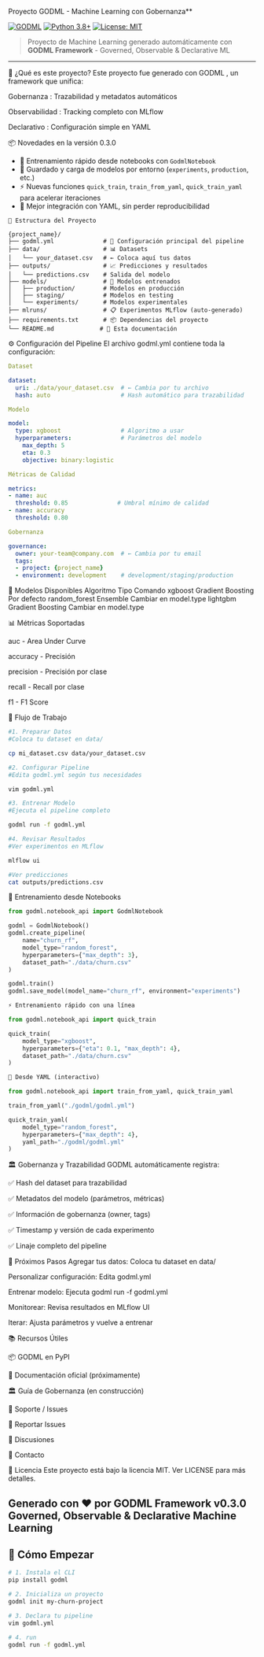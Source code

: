 Proyecto GODML - Machine Learning con Gobernanza**

[![GODML](https://img.shields.io/badge/Powered%20by-GODML-blue.svg)](https://pypi.org/project/godml/)
[![Python 3.8+](https://img.shields.io/badge/python-3.8+-blue.svg)](https://www.python.org/downloads/)
[![License: MIT](https://img.shields.io/badge/License-MIT-yellow.svg)](https://opensource.org/licenses/MIT)

> Proyecto de Machine Learning generado automáticamente con **GODML Framework** - Governed, Observable & Declarative ML

---
            
🎯 ¿Qué es este proyecto?
Este proyecto fue generado con GODML , un framework que unifica:

Gobernanza : Trazabilidad y metadatos automáticos

Observabilidad : Tracking completo con MLflow

Declarativo : Configuración simple en YAML


📦 Novedades en la versión 0.3.0

- 🧪 Entrenamiento rápido desde notebooks con `GodmlNotebook`
- 💾 Guardado y carga de modelos por entorno (`experiments`, `production`, etc.)
- ⚡ Nuevas funciones `quick_train`, `train_from_yaml`, `quick_train_yaml` para acelerar iteraciones
- 📄 Mejor integración con YAML, sin perder reproducibilidad

```text
📁 Estructura del Proyecto
                
{project_name}/
├── godml.yml              # 🎯 Configuración principal del pipeline
├── data/                  # 📊 Datasets
│   └── your_dataset.csv   # ← Coloca aquí tus datos
├── outputs/               # 📈 Predicciones y resultados
│   └── predictions.csv    # Salida del modelo
├── models/                # 🤖 Modelos entrenados
│   ├── production/        # Modelos en producción
│   ├── staging/           # Modelos en testing
│   └── experiments/       # Modelos experimentales
├── mlruns/                # 📋 Experimentos MLflow (auto-generado)
├── requirements.txt       # 📦 Dependencias del proyecto
└── README.md             # 📖 Esta documentación
```

⚙️ Configuración del Pipeline
El archivo godml.yml contiene toda la configuración:
```yaml title="godml.yml (mínimo viable)"
Dataset

dataset:
  uri: ./data/your_dataset.csv  # ← Cambia por tu archivo
  hash: auto                    # Hash automático para trazabilidad

Modelo

model:
  type: xgboost                 # Algoritmo a usar
  hyperparameters:              # Parámetros del modelo
    max_depth: 5
    eta: 0.3
    objective: binary:logistic

Métricas de Calidad

metrics:
- name: auc
  threshold: 0.85              # Umbral mínimo de calidad
- name: accuracy
  threshold: 0.80

Gobernanza

governance:
  owner: your-team@company.com  # ← Cambia por tu email
  tags:
  - project: {project_name}
  - environment: development    # development/staging/production
```
🔧 Modelos Disponibles
Algoritmo	Tipo	Comando
xgboost	Gradient Boosting	Por defecto
random_forest	Ensemble	Cambiar en model.type
lightgbm	Gradient Boosting	Cambiar en model.type

📊 Métricas Soportadas

auc - Area Under Curve

accuracy - Precisión

precision - Precisión por clase

recall - Recall por clase

f1 - F1 Score

🎯 Flujo de Trabajo

```bash
#1. Preparar Datos
#Coloca tu dataset en data/

cp mi_dataset.csv data/your_dataset.csv

#2. Configurar Pipeline
#Edita godml.yml según tus necesidades

vim godml.yml

#3. Entrenar Modelo
#Ejecuta el pipeline completo

godml run -f godml.yml

#4. Revisar Resultados
#Ver experimentos en MLflow

mlflow ui

#Ver predicciones
cat outputs/predictions.csv
```

🧪 Entrenamiento desde Notebooks

```python
from godml.notebook_api import GodmlNotebook

godml = GodmlNotebook()
godml.create_pipeline(
    name="churn_rf",
    model_type="random_forest",
    hyperparameters={"max_depth": 3},
    dataset_path="./data/churn.csv"
)

godml.train()
godml.save_model(model_name="churn_rf", environment="experiments")

⚡ Entrenamiento rápido con una línea

from godml.notebook_api import quick_train

quick_train(
    model_type="xgboost",
    hyperparameters={"eta": 0.1, "max_depth": 4},
    dataset_path="./data/churn.csv"
)

🔁 Desde YAML (interactivo)

from godml.notebook_api import train_from_yaml, quick_train_yaml

train_from_yaml("./godml/godml.yml")

quick_train_yaml(
    model_type="random_forest",
    hyperparameters={"max_depth": 4},
    yaml_path="./godml/godml.yml"
)
```

🏛️ Gobernanza y Trazabilidad
GODML automáticamente registra:

✅ Hash del dataset para trazabilidad

✅ Metadatos del modelo (parámetros, métricas)

✅ Información de gobernanza (owner, tags)

✅ Timestamp y versión de cada experimento

✅ Linaje completo del pipeline

🚀 Próximos Pasos
Agregar tus datos: Coloca tu dataset en data/

Personalizar configuración: Edita godml.yml

Entrenar modelo: Ejecuta godml run -f godml.yml

Monitorear: Revisa resultados en MLflow UI

Iterar: Ajusta parámetros y vuelve a entrenar

📚 Recursos Útiles

📦 GODML en PyPI

📖 Documentación oficial (próximamente)

🏛️ Guía de Gobernanza (en construcción)

💬 Soporte / Issues

🐛 Reportar Issues

💬 Discusiones

📧 Contacto

📄 Licencia
Este proyecto está bajo la licencia MIT. Ver LICENSE para más detalles.

Generado con ❤️ por GODML Framework v0.3.0
Governed, Observable & Declarative Machine Learning
---

## 🚀 Cómo Empezar

```bash
# 1. Instala el CLI
pip install godml

# 2. Inicializa un proyecto
godml init my-churn-project

# 3. Declara tu pipeline
vim godml.yml

# 4. run
godml run -f godml.yml
```